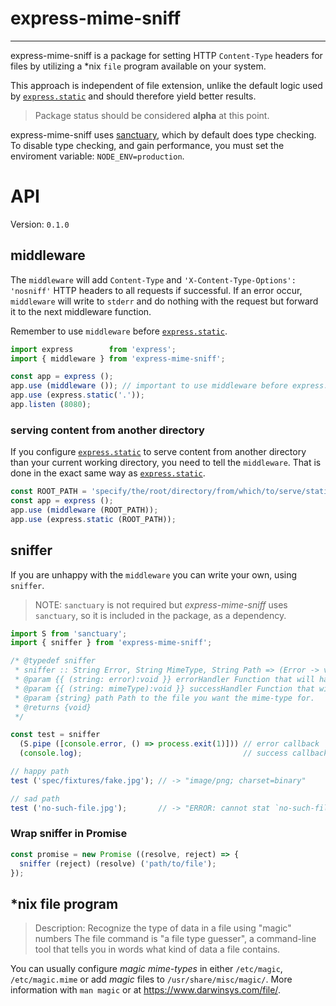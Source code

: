 # express-mime-sniff

-------------------------------------------------------------------------------

express-mime-sniff is a package for setting HTTP `Content-Type` headers for
files by utilizing a *nix `file` program available on your system.

This approach is independent of file extension, unlike the default logic used
by [`express.static`][express.static] and should therefore yield better results.

> Package status should be considered **alpha** at this point.

express-mime-sniff uses [sanctuary][sanctuary], which by default does type
checking. To disable type checking, and gain performance, you must set
the enviroment variable: `NODE_ENV=production`.

# API

Version: `0.1.0`


## middleware

The `middleware` will add `Content-Type` and `'X-Content-Type-Options': 'nosniff'`
HTTP headers to all requests if successful. If an error occur, `middleware` will
write to `stderr` and do nothing with the request but forward it to the next
middleware function.

Remember to use `middleware` before [`express.static`][express.static].

```js
import express        from 'express';
import { middleware } from 'express-mime-sniff';

const app = express ();
app.use (middleware ()); // important to use middleware before express.static
app.use (express.static('.'));
app.listen (8080);
```

### serving content from another directory

If you configure [`express.static`][express.static] to serve content from
another directory than your current working directory, you need to tell the
`middleware`. That is done in the exact same way as
[`express.static`][express.static].

```js
const ROOT_PATH = 'specify/the/root/directory/from/which/to/serve/static/assets';
const app = express ();
app.use (middleware (ROOT_PATH));
app.use (express.static (ROOT_PATH));
```


## sniffer

If you are unhappy with the `middleware` you can write your own, using `sniffer`.

> NOTE: `sanctuary` is not required but _express-mime-sniff_ uses `sanctuary`,
> so it is included in the package, as a dependency.

```js
import S from 'sanctuary';
import { sniffer } from 'express-mime-sniff';

/* @typedef sniffer
 * sniffer :: String Error, String MimeType, String Path => (Error -> void) -> (MimeType -> void) -> Path -> void
 * @param {{ (string: error):void }} errorHandler Function that will handle an error.
 * @param {{ (string: mimeType):void }} successHandler Function that will get mime-type for `path`.
 * @param {string} path Path to the file you want the mime-type for.
 * @returns {void}
 */

const test = sniffer
  (S.pipe ([console.error, () => process.exit(1)])) // error callback
  (console.log);                                    // success callback

// happy path
test ('spec/fixtures/fake.jpg'); // -> "image/png; charset=binary"

// sad path
test ('no-such-file.jpg');       // -> "ERROR: cannot stat `no-such-file.jpg' (No such file or directory)"
```

### Wrap sniffer in Promise

```js
const promise = new Promise ((resolve, reject) => {
  sniffer (reject) (resolve) ('path/to/file');
});
```


## *nix file program

> Description: Recognize the type of data in a file using "magic" numbers
> The file command is "a file type guesser", a command-line tool that
> tells you in words what kind of data a file contains.

You can usually configure _magic mime-types_ in either `/etc/magic`,
`/etc/magic.mime` or add _magic_ files to `/usr/share/misc/magic/`.
More information with `man magic` or at https://www.darwinsys.com/file/.


[express.static]: http://expressjs.com/en/4x/api.html#express.static
[sanctuary]: https://sanctuary.js.org/
